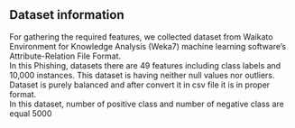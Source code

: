 # <h2> Dataset information </h2>
For gathering the required features, we collected dataset from Waikato Environment for Knowledge Analysis (Weka7) machine learning software’s Attribute-Relation File Format. 
<br/>In this Phishing, datasets there are 49 features including class labels and 10,000 instances. This dataset is having neither null values nor outliers. 
<br/> Dataset is purely balanced and after convert it in csv file it is in proper format. 
<br/>In this dataset, number of positive class and number of negative class are equal 5000
